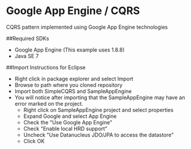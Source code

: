 Google App Engine / CQRS
=========================

CQRS pattern implemented using Google App Engine technologies

##Required SDKs
- Google App Engine (This example uses 1.8.8)
- Java SE 7

##Import Instructions for Eclipse
- Right click in package explorer and select Import
- Browse to path where you cloned repository
- Import both SimpleCQRS and SampleAppEngine
- You will notice after importing that the SampleAppEngine may have an error marked on the project.
	* Right click on SampleAppEngine project and select properties
	* Expand Google and select App Engine
	* Check the "Use Google App Engine"
	* Check "Enable local HRD support"
	* Uncheck "Use Datanucleus JDO/JPA to access the datastore"
	* Click OK
